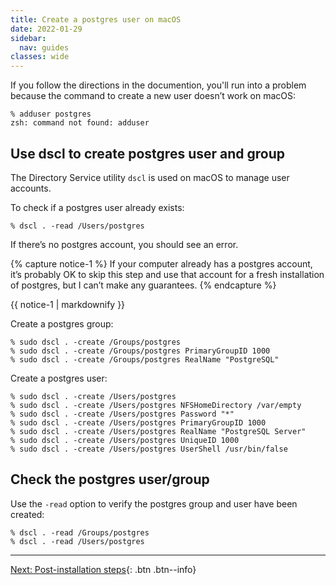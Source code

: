 ```yaml
---
title: Create a postgres user on macOS
date: 2022-01-29
sidebar:
  nav: guides
classes: wide
---
```


If you follow the directions in the documention, you'll run into a problem because the command to create a new user doesn’t work on macOS:

```
% adduser postgres
zsh: command not found: adduser
```

## Use dscl to create postgres user and group

The Directory Service utility `dscl` is used on macOS to manage user accounts.

To check if a postgres user already exists:

```
% dscl . -read /Users/postgres
```

If there’s no postgres account, you should see an error.

{% capture notice-1 %}
If your computer already has a postgres account, it’s probably OK to skip this step and use that account for a fresh installation of postgres, but I can’t make any guarantees.
{% endcapture %}

<div class="notice">{{ notice-1 | markdownify }}</div>

Create a postgres group:

```
% sudo dscl . -create /Groups/postgres
% sudo dscl . -create /Groups/postgres PrimaryGroupID 1000
% sudo dscl . -create /Groups/postgres RealName "PostgreSQL"
```

Create a postgres user:

```
% sudo dscl . -create /Users/postgres
% sudo dscl . -create /Users/postgres NFSHomeDirectory /var/empty
% sudo dscl . -create /Users/postgres Password "*"
% sudo dscl . -create /Users/postgres PrimaryGroupID 1000
% sudo dscl . -create /Users/postgres RealName "PostgreSQL Server"
% sudo dscl . -create /Users/postgres UniqueID 1000
% sudo dscl . -create /Users/postgres UserShell /usr/bin/false
```

## Check the postgres user/group

Use the `-read` option to verify the postgres group and user have been created:

```
% dscl . -read /Groups/postgres
% dscl . -read /Users/postgres
```

---
[Next: Post-installation steps](post-install.md){: .btn .btn--info}


